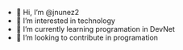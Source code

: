 - 👋 Hi, I’m @jnunez2
- 👀 I’m interested in technology
- 🌱 I’m currently learning programation in DevNet
- 💞️ I’m looking to contribute in programation

<!---
jnunez2/jnunez2 is a ✨ special ✨ repository because its `README.md` (this file) appears on your GitHub profile.
You can click the Preview link to take a look at your changes.
--->

